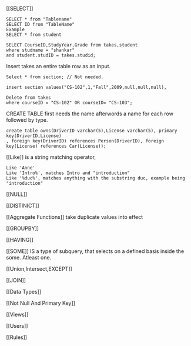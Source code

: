 [[SELECT]]
```
SELECT * from "Tablename"
SELECT ID from "TableName"
Example
SELECT * from student

SELECT CourseID,StudyYear,Grade from takes,student
where studname = "shankar"
and student.studID = takes.studid;

```

Insert takes an entire table row as an input.
```
Select * from section; // Not needed.

insert section values("CS-102",1,"Fall",2009,null,null,null),
```


```
Delete from takes 
where courseID = "CS-102" OR courseID= "CS-103";
```

CREATE TABLE first needs the name afterwords a name for each row followed by type.

```
create table owns(DriverID varchar(5),License varchar(5), primary key(DriverID,License)
, foreign key(DriverID) references Person(DriverID), foreign key(License) references Car(License));

```
[[Like]] is a string matching operator,

```
Like 'Anne'
Like 'Intro%', matches Intro and "introduction"
Like '%duc%', matches anything with the substring duc, example being "introduction"
```

[[NULL]]

[[DISTINICT]]


[[Aggregate Functions]] take duplicate values into effect

[[GROUPBY]]

[[HAVING]]

[[SOME]] IS a type of subquery, that selects on a defined basis inside the some. Atleast one.

[[Union,Intersect,EXCEPT]]

[[JOIN]]

[[Data Types]]

[[Not Null And Primary Key]]

[[Views]]

[[Users]]

[[Rules]]